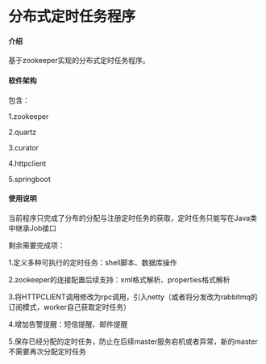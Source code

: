 # 分布式定时任务程序

#### 介绍
基于zookeeper实现的分布式定时任务程序。

#### 软件架构
包含：

1.zookeeper

2.quartz

3.curator

4.httpclient

5.springboot


#### 使用说明
当前程序只完成了分布的分配与注册定时任务的获取，定时任务只能写在Java类中继承Job接口

剩余需要完成项：

1.定义多种可执行的定时任务：shell脚本、数据库操作

2.zookeeper的连接配置后续支持：xml格式解析、properties格式解析

3.将HTTPCLIENT调用修改为rpc调用，引入netty（或者将分发改为rabbitmq的订阅模式，worker自己获取定时任务）

4.增加告警提醒：短信提醒、邮件提醒

5.保存已经分配的定时任务，防止在后续master服务宕机或者异常，新的master不需要再次分配定时任务